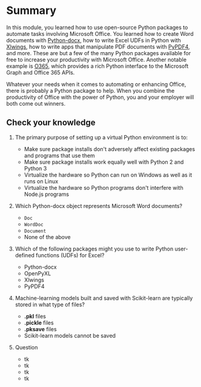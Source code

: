 # Summary

In this module, you learned how to use open-source Python packages to automate tasks involving Microsoft Office. You learned how to create Word documents with [Python-docx](https://python-docx.readthedocs.io/en/latest/), how to write Excel UDFs in Python with [Xlwings](https://www.xlwings.org/), how to write apps that manipulate PDF documents with [PyPDF4](https://pypi.org/project/PyPDF4/), and more. These are but a few of the many Python packages available for free to increase your productivity with Microsoft Office. Another notable example is [O365](https://pypi.org/project/O365/), which provides a rich Python interface to the Microsoft Graph and Office 365 APIs.

Whatever your needs when it comes to automating or enhancing Office, there is probably a Python package to help. When you combine the productivity of Office with the power of Python, you and your employer will both come out winners.

## Check your knowledge

1. The primary purpose of setting up a virtual Python environment is to:
	- Make sure package installs don't adversely affect existing packages and programs that use them
	- Make sure package installs work equally well with Python 2 and Python 3
	- Virtualize the hardware so Python can run on Windows as well as it runs on Linux
	- Virtualize the hardware so Python programs don't interfere with Node.js programs

1. Which Python-docx object represents Microsoft Word documents? 
	- `Doc`
	- `WordDoc`
	- `Document`
	- None of the above

1. Which of the following packages might you use to write Python user-defined functions (UDFs) for Excel?
	- Python-docx
	- OpenPyXL
	- Xlwings
	- PyPDF4

1. Machine-learning models built and saved with Scikit-learn are typically stored in what type of files?
	- **.pkl** files
	- **.pickle** files
	- **.pksave** files
	- Scikit-learn models cannot be saved

1. Question
	- tk
	- tk
	- tk
	- tk
